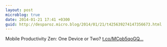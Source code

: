 ```yaml
---
layout: post
microblog: true
date: 2014-01-21 17:41 +0300
guid: http://desparoz.micro.blog/2014/01/21/t425639274147356673.html
---
```

Mobile Productivity Zen: One Device or Two? [t.co/MCpb5qoGQ...](http://t.co/MCpb5qoGQI)
